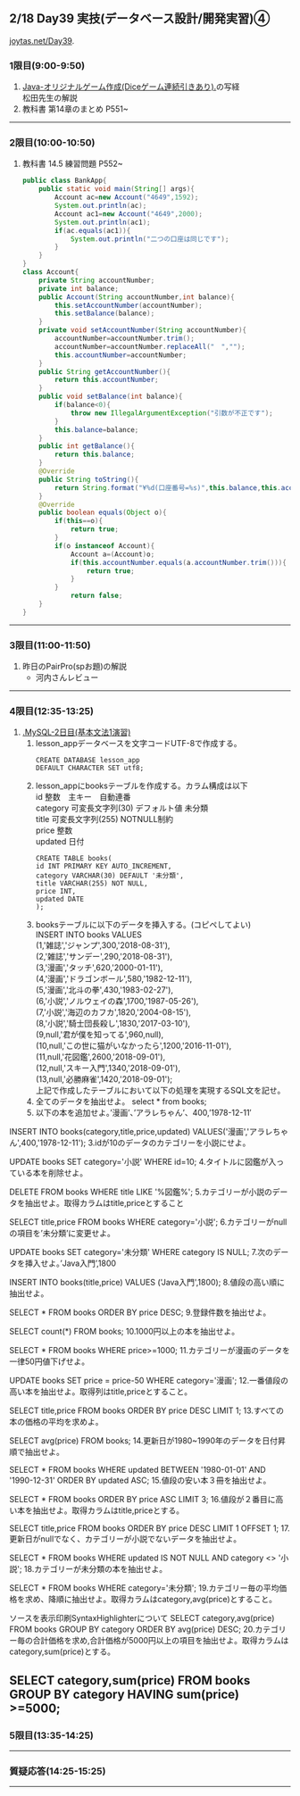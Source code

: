 ## 2/18 Day39 実技(データベース設計/開発実習)④
[joytas.net/Day39](https://joytas.net/%e8%a8%93%e7%b7%b4/day39).
### 1限目(9:00-9:50)
1. [Java-オリジナルゲーム作成(Diceゲーム連続引きあり).](https://joytas.net/programming/java-%e3%82%aa%e3%83%aa%e3%82%b8%e3%83%8a%e3%83%ab%e3%82%b2%e3%83%bc%e3%83%a0-dice%e3%82%b2%e3%83%bc%e3%83%a0)の写経  
	松田先生の解説
1. 教科書 第14章のまとめ P551~
---
### 2限目(10:00-10:50)
1. 教科書 14.5 練習問題 P552~
	~~~java
	public class BankApp{
		public static void main(String[] args){
			Account ac=new Account("4649",1592);
			System.out.println(ac);
			Account ac1=new Account("4649",2000);
			System.out.println(ac1);
			if(ac.equals(ac1)){
				System.out.println("二つの口座は同じです");
			}
		}
	}
	class Account{
		private String accountNumber;
		private int balance;
		public Account(String accountNumber,int balance){
			this.setAccountNumber(accountNumber);
			this.setBalance(balance);
		}
		private void setAccountNumber(String accountNumber){
			accountNumber=accountNumber.trim();
			accountNumber=accountNumber.replaceAll("　","");
			this.accountNumber=accountNumber;
		}
		public String getAccountNumber(){
			return this.accountNumber;
		}
		public void setBalance(int balance){
			if(balance<0){
				throw new IllegalArgumentException("引数が不正です");
			}
			this.balance=balance;
		}
		public int getBalance(){
			return this.balance;
		}
		@Override
		public String toString(){
			return String.format("¥%d(口座番号=%s)",this.balance,this.accountNumber);
		}
		@Override
		public boolean equals(Object o){
			if(this==o){
				return true;
			}
			if(o instanceof Account){
				Account a=(Account)o;
				if(this.accountNumber.equals(a.accountNumber.trim())){
					return true;
				}
			}
				return false;
		}
	}
	~~~
---
### 3限目(11:00-11:50)
1. 昨日のPairPro(spお題)の解説
	- 河内さんレビュー
---
### 4限目(12:35-13:25)
1. [.MySQL-2日目(基本文法1演習)](https://joytas.net/programming/mysql/mysql02)
	1. lesson_appデータベースを文字コードUTF-8で作成する。
		~~~mysql
		CREATE DATABASE lesson_app
		DEFAULT CHARACTER SET utf8;
		~~~
	1. lesson_appにbooksテーブルを作成する。カラム構成は以下  
		id 整数　主キー　自動連番  
		category 可変長文字列(30) デフォルト値 未分類  
		title 可変長文字列(255) NOTNULL制約  
		price 整数  
		updated 日付
		~~~mysql
		CREATE TABLE books(
		id INT PRIMARY KEY AUTO_INCREMENT,
		category VARCHAR(30) DEFAULT '未分類',
		title VARCHAR(255) NOT NULL,
		price INT,
		updated DATE
		);
		~~~
	1. booksテーブルに以下のデータを挿入する。(コピペしてよい)  
		INSERT INTO books VALUES  
		(1,'雑誌','ジャンプ',300,'2018-08-31'),  
		(2,'雑誌','サンデー',290,'2018-08-31'),  
		(3,'漫画','タッチ',620,'2000-01-11'),  
		(4,'漫画','ドラゴンボール',580,'1982-12-11'),  
		(5,'漫画','北斗の拳',430,'1983-02-27'),  
		(6,'小説','ノルウェイの森',1700,'1987-05-26'),  
		(7,'小説','海辺のカフカ',1820,'2004-08-15'),  
		(8,'小説','騎士団長殺し',1830,'2017-03-10'),  
		(9,null,'君が僕を知ってる',960,null),  
		(10,null,'この世に猫がいなかったら',1200,'2016-11-01'),  
		(11,null,'花図鑑',2600,'2018-09-01'),  
		(12,null,'スキー入門',1340,'2018-09-01'),  
		(13,null,'必勝麻雀',1420,'2018-09-01');  
		上記で作成したテーブルにおいて以下の処理を実現するSQL文を記せ。
	1. 全てのデータを抽出せよ。
		select * from books;
	1. 以下の本を追加せよ。’漫画’、’アラレちゃん’、400,’1978-12-11′


INSERT INTO books(category,title,price,updated)
VALUES('漫画','アラレちゃん',400,'1978-12-11');
3.idが10のデータのカテゴリーを小説にせよ。

UPDATE books SET category='小説'
WHERE id=10;
4.タイトルに図鑑が入っている本を削除せよ。

DELETE FROM books
WHERE title LIKE '%図鑑%';
5.カテゴリーが小説のデータを抽出せよ。取得カラムはtitle,priceとすること

SELECT title,price FROM books
WHERE category='小説';
6.カテゴリーがnullの項目を’未分類’に変更せよ。

UPDATE books SET category='未分類'
WHERE category IS NULL;
7.次のデータを挿入せよ。’Java入門’,1800

INSERT INTO books(title,price)
VALUES ('Java入門',1800);
8.値段の高い順に抽出せよ。

SELECT * FROM books
ORDER BY price DESC;
9.登録件数を抽出せよ。

SELECT count(*) FROM books;
10.1000円以上の本を抽出せよ。

SELECT * FROM books
WHERE price>=1000;
11.カテゴリーが漫画のデータを一律50円値下げせよ。

UPDATE books SET price = price-50
WHERE category='漫画';
12.一番値段の高い本を抽出せよ。取得列はtitle,priceとすること。

SELECT title,price FROM books
ORDER BY price DESC LIMIT 1;
13.すべての本の価格の平均を求めよ。

SELECT avg(price) FROM books;
14.更新日が1980~1990年のデータを日付昇順で抽出せよ。

SELECT * FROM books
WHERE updated BETWEEN '1980-01-01' AND '1990-12-31'
ORDER BY updated ASC;
15.値段の安い本３冊を抽出せよ。

SELECT * FROM books
ORDER BY price ASC
LIMIT 3;
16.値段が２番目に高い本を抽出せよ。取得カラムはtitle,priceとする。

SELECT title,price FROM books
ORDER BY price DESC
LIMIT 1 OFFSET 1;
17.更新日がnullでなく、カテゴリーが小説でないデータを抽出せよ。

SELECT * FROM books
WHERE updated IS NOT NULL
AND category <> '小説';
18.カテゴリーが未分類の本を抽出せよ。

SELECT * FROM books
WHERE category='未分類';
19.カテゴリー毎の平均価格を求め、降順に抽出せよ。取得カラムはcategory,avg(price)とすること。

ソースを表示印刷SyntaxHighlighterについて
SELECT category,avg(price) FROM books
GROUP BY category
ORDER BY avg(price) DESC;
20.カテゴリー毎の合計価格を求め,合計価格が5000円以上の項目を抽出せよ。取得カラムはcategory,sum(price)とする。

SELECT category,sum(price) FROM books
GROUP BY category
HAVING sum(price) >=5000;
---
### 5限目(13:35-14:25)
---
### 質疑応答(14:25-15:25)
---
